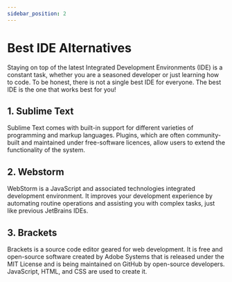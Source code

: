 ```yaml
---
sidebar_position: 2
---
```


# Best IDE Alternatives 

Staying on top of the latest Integrated Development Environments (IDE) is a constant task, whether you are a seasoned developer or just learning how to code. To be honest, there is not a single best IDE for everyone. The best IDE is the one that works best for you!

## 1. Sublime Text

Sublime Text comes with built-in support for different varieties of programming and markup languages. Plugins, which are often community-built and maintained under free-software licences, allow users to extend the functionality of the system.


## 2. Webstorm
WebStorm is a JavaScript and associated technologies integrated development environment. It improves your development experience by automating routine operations and assisting you with complex tasks, just like previous JetBrains IDEs.

 

## 3. Brackets
Brackets is a source code editor geared for web development. It is free and open-source software created by Adobe Systems that is released under the MIT License and is being maintained on GitHub by open-source developers. JavaScript, HTML, and CSS are used to create it.